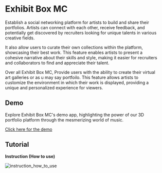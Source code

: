 # Exhibit Box MC

Establish a social networking platform for artists to build and share their portfolios. Artists can connect with each other, receive feedback, and potentially get discovered by recruiters looking for unique talents in various creative fields.

It also allow users to curate their own collections within the platform, showcasing their best work. This feature enables artists to present a cohesive narrative about their skills and style, making it easier for recruiters and collaborators to find and appreciate their talent.

Over all Exhibit Box MC, Provide users with the ability to create their virtual art galleries or as u may say portfoilo. This feature allows artists to customize the environment in which their work is displayed, providing a unique and personalized experience for viewers.

## Demo

Explore Exhibit Box MC's demo app, highlighting the power of our 3D portfolio platform through the mesmerizing world of music.

[Click here for the demo](https://exhibit-box-mc.netlify.app)

## Tutorial

**Instruction (How to use)**

![instruction_how_to_use](https://firebasestorage.googleapis.com/v0/b/music-gallery-da2d1.appspot.com/o/Exhibit%20MC%20tutorial%2FGroup%205.jpg?alt=media&token=baf527b5-ce34-4996-bb0a-dfb80cdc9a4b)
